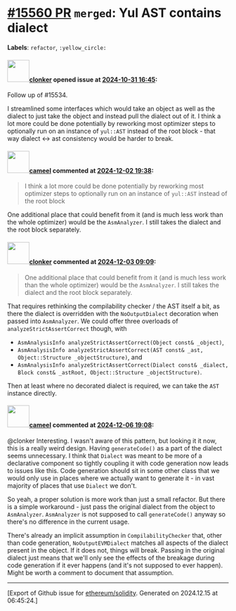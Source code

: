# [\#15560 PR](https://github.com/ethereum/solidity/pull/15560) `merged`: Yul AST contains dialect
**Labels**: `refactor`, `:yellow_circle:`


#### <img src="https://avatars.githubusercontent.com/u/1685266?v=4" width="50">[clonker](https://github.com/clonker) opened issue at [2024-10-31 16:45](https://github.com/ethereum/solidity/pull/15560):

Follow up of #15534.

I streamlined some interfaces which would take an object as well as the dialect to just take the object and instead pull the dialect out of it. I think a lot more could be done potentially by reworking most optimizer steps to optionally run on an instance of `yul::AST` instead of the root block - that way dialect <-> ast consistency would be harder to break.

#### <img src="https://avatars.githubusercontent.com/u/137030?v=4" width="50">[cameel](https://github.com/cameel) commented at [2024-12-02 19:38](https://github.com/ethereum/solidity/pull/15560#issuecomment-2512592849):

> I think a lot more could be done potentially by reworking most optimizer steps to optionally run on an instance of `yul::AST` instead of the root block

One additional place that could benefit from it (and is much less work than the whole optimizer) would be the `AsmAnalyzer`. I still takes the dialect and the root block separately.

#### <img src="https://avatars.githubusercontent.com/u/1685266?v=4" width="50">[clonker](https://github.com/clonker) commented at [2024-12-03 09:09](https://github.com/ethereum/solidity/pull/15560#issuecomment-2513938882):

> One additional place that could benefit from it (and is much less work than the whole optimizer) would be the `AsmAnalyzer`. I still takes the dialect and the root block separately.

That requires rethinking the compilability checker / the AST itself a bit, as there the dialect is overridden with the `NoOutputDialect` decoration when passed into `AsmAnalyzer`. We could offer three overloads of `analyzeStrictAssertCorrect` though, with

- `AsmAnalysisInfo analyzeStrictAssertCorrect(Object const& _object)`,
- `AsmAnalysisInfo analyzeStrictAssertCorrect(AST const& _ast, Object::Structure _objectStructure)`, and
- `AsmAnalysisInfo analyzeStrictAssertCorrect(Dialect const& _dialect, Block const& _astRoot, Object::Structure _objectStructure)`.

Then at least where no decorated dialect is required, we can take the `AST` instance directly.

#### <img src="https://avatars.githubusercontent.com/u/137030?v=4" width="50">[cameel](https://github.com/cameel) commented at [2024-12-06 19:08](https://github.com/ethereum/solidity/pull/15560#issuecomment-2523978495):

@clonker Interesting. I wasn't aware of this pattern, but looking it it now, this is a really weird design. Having `generateCode()` as a part of the dialect seems unnecessary. I think that `Dialect` was meant to be more of a declarative component so tightly coupling it with code generation now leads to issues like this. Code generation should sit in some other class that we would only use in places where we actually want to generate it - in vast majority of places that use `Dialect` we don't.

So yeah, a proper solution is more work than just a small refactor. But there is a simple workaround - just pass the original dialect from the object to `AsmAnalyzer`. `AsmAnalyzer` is not supposed to call `generateCode()` anyway so there's no difference in the current usage.

There's already an implicit assumption in `CompilabilityChecker` that, other than code generation, `NoOutputEVMDialect` matches all aspects of the dialect present in the object. If it does not, things will break. Passing in the original dialect just means that we'll only see the effects of the breakage during code generation if it ever happens (and it's not supposed to ever happen). Might be worth a comment to document that assumption.


-------------------------------------------------------------------------------



[Export of Github issue for [ethereum/solidity](https://github.com/ethereum/solidity). Generated on 2024.12.15 at 06:45:24.]
